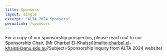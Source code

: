 ```yaml
---
title: Sponsors
layout: single
excerpt: "ALTA 2024 Sponsors"
permalink: /sponsors
---
```


For a copy of our sponsorship prospectus, please reach out to our Sponsorship Chair, [Mr Charbel El-Khaissi](mailto:charbel.el-khaissi@anu.edu.au?Subject=Sponsorship inquiry from ALTA 2024 website)